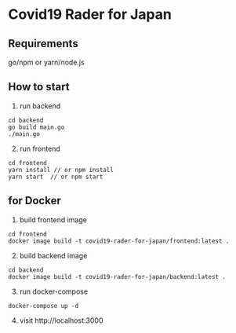 # Covid19 Rader for Japan

## Requirements
go/npm or yarn/node.js

## How to start

1. run backend
```
cd backend
go build main.go
./main.go
```

2. run frontend
```
cd frontend
yarn install // or npm install
yarn start  // or npm start
```

## for Docker

1. build frontend image

```
cd frontend
docker image build -t covid19-rader-for-japan/frontend:latest .
```

2. build backend image 

```
cd backend
docker image build -t covid19-rader-for-japan/backend:latest .
```

3. run docker-compose

```
docker-compose up -d
```

4. visit http://localhost:3000
